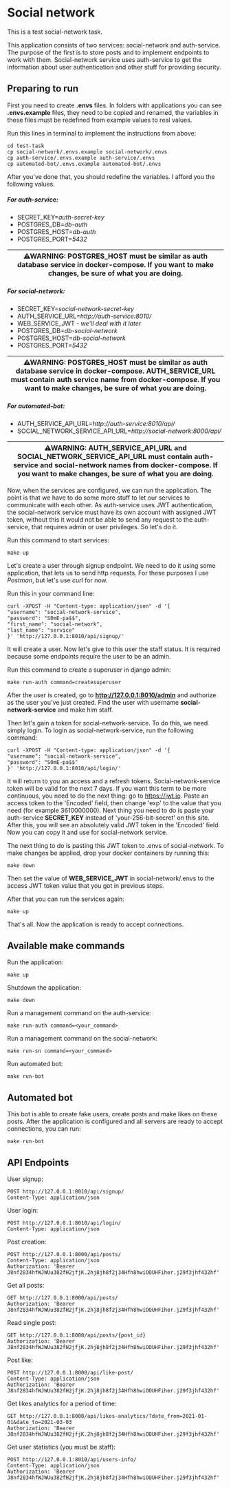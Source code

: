 # Social network

This is a test social-network task.

This application consists of two services: social-network and auth-service.
The purpose of the first is to store posts and to implement endpoints to work
with them. Social-network service uses auth-service to get the information
about user authentication and other stuff for providing security.

## Preparing to run
First you need to create **.envs** files. In folders with applications
you can see **.envs.example** files, they need to be copied and renamed,
the variables in these files must be redefined from example values to 
real values.

Run this lines in terminal to implement the instructions from above:
```shell
cd test-task
cp social-network/.envs.example social-network/.envs
cp auth-service/.envs.example auth-service/.envs
cp automated-bot/.envs.example automated-bot/.envs
```

After you've done that, you should redefine the variables.
I afford you the following values.

##### For auth-service:
- SECRET_KEY=_auth-secret-key_
- POSTGRES_DB=_db-auth_
- POSTGRES_HOST=_db-auth_
- POSTGRES_PORT=_5432_

| ⚠WARNING: POSTGRES_HOST must be similar as auth database service in docker-compose. If you want to make changes, be sure of what you are doing.|
| --- |

##### For social-network:
- SECRET_KEY=_social-network-secret-key_
- AUTH_SERVICE_URL=_http://auth-service:8010/_
- WEB_SERVICE_JWT - _we'll deal with it later_
- POSTGRES_DB=_db-social-network_
- POSTGRES_HOST=_db-social-network_
- POSTGRES_PORT=_5432_

| ⚠WARNING: POSTGRES_HOST must be similar as auth database service in docker-compose. AUTH_SERVICE_URL must contain auth service name from docker-compose. If you want to make changes, be sure of what you are doing.|
| --- |

##### For automated-bot:
- AUTH_SERVICE_API_URL=_http://auth-service:8010/api/_
- SOCIAL_NETWORK_SERVICE_API_URL=_http://social-network:8000/api/_

| ⚠WARNING: AUTH_SERVICE_API_URL and SOCIAL_NETWORK_SERVICE_API_URL must contain auth-service and social-network names from docker-compose. If you want to make changes, be sure of what you are doing.|
| --- |

Now, when the services are configured, we can run the application. The point
is that we have to do some more stuff to let our services to communicate with
each other. As auth-service uses JWT authentication, the social-network service
must have its own account with assigned JWT token, without this it would not
be able to send any request to the auth-service, that requires admin or user
privileges. So let's do it.

Run this command to start services:
```shell
make up
```

Let's create a user through signup endpoint. We need to do it using some
application, that lets us to send http requests. For these purposes I use
*Postman*, but let's use *curl* for now. 

Run this in your command line:
```shell
curl -XPOST -H "Content-type: application/json" -d '{
"username": "social-network-service",
"password": "S0mE-pa$$",
"first_name": "social-network",
"last_name": "service"
}' 'http://127.0.0.1:8010/api/signup/'
```

It will create a user. Now let's give to this user the staff status. It
is required because some endpoints require the user to be an admin.

Run this command to create a superuser in django admin:
```shell
make run-auth command=createsuperuser
```

After the user is created, go to **http://127.0.0.1:8010/admin** and
authorize as the user you've just created. Find the user with username
**social-network-service** and make him staff.

Then let's gain a token for social-network-service. To do this, we need
simply login. To login as social-network-service, run the following command:
```shell
curl -XPOST -H "Content-type: application/json" -d '{
"username": "social-network-service",
"password": "S0mE-pa$$"
}' 'http://127.0.0.1:8010/api/login/'
```
It will return to you an access and a refresh tokens. Social-network-service
token will be valid for the next 7 days. If you want this term to be more
continuous, you need to do the next thing: go to https://jwt.io. Paste
an access token to the 'Encoded' field, then change 'exp' to the value
that you need (for example 3610000000). Next thing you need to do is
paste your auth-service **SECRET_KEY** instead of 'your-256-bit-secret'
on this site. After this, you will see an absolutely valid JWT token in
the 'Encoded' field. Now you can copy it and use for social-network service.

The next thing to do is pasting this JWT token to .envs of social-network.
To make changes be applied, drop your docker containers by running this:
```shell
make down
```
Then set the value of **WEB_SERVICE_JWT** in social-network/.envs to
the access JWT token value that you got in previous steps.

After that you can run the services again:
```shell
make up
```

That's all. Now the application is ready to accept connections.

## Available make commands
Run the application:
```shell
make up
```
Shutdown the application:
```shell
make down
```
Run a management command on the auth-service:
```shell
make run-auth command=<your_command>
```
Run a management command on the social-network:
```shell
make run-sn command=<your_command>
```
Run automated bot:
```shell
make run-bot
```

## Automated bot
This bot is able to create fake users, create posts and make likes on
these posts. After the application is configured and all servers are
ready to accept connections, you can run:
```shell
make run-bot
```

## API Endpoints
User signup:
```http request
POST http://127.0.0.1:8010/api/signup/
Content-Type: application/json
```
User login:
```http request
POST http://127.0.0.1:8010/api/login/
Content-Type: application/json
```
Post creation:
```http request
POST http://127.0.0.1:8000/api/posts/
Content-Type: application/json
Authorization: 'Bearer J8nf2834hfWJWUu382fH2jfjK.2hj8jh8f2j34Hfh8hwiOOUHFiher.j29f3jhf432hf'
```
Get all posts:
```http request
GET http://127.0.0.1:8000/api/posts/
Authorization: 'Bearer J8nf2834hfWJWUu382fH2jfjK.2hj8jh8f2j34Hfh8hwiOOUHFiher.j29f3jhf432hf'
```
Read single post:
```http request
GET http://127.0.0.1:8000/api/posts/{post_id}
Authorization: 'Bearer J8nf2834hfWJWUu382fH2jfjK.2hj8jh8f2j34Hfh8hwiOOUHFiher.j29f3jhf432hf'
```
Post like:
```http request
POST http://127.0.0.1:8000/api/like-post/
Content-Type: application/json
Authorization: 'Bearer J8nf2834hfWJWUu382fH2jfjK.2hj8jh8f2j34Hfh8hwiOOUHFiher.j29f3jhf432hf'
```
Get likes analytics for a period of time:
```http request
GET http://127.0.0.1:8000/api/likes-analytics/?date_from=2021-01-01&date_to=2021-03-03
Authorization: 'Bearer J8nf2834hfWJWUu382fH2jfjK.2hj8jh8f2j34Hfh8hwiOOUHFiher.j29f3jhf432hf'
```
Get user statistics (you must be staff):
```http request
POST http://127.0.0.1:8010/api/users-info/
Content-Type: application/json
Authorization: 'Bearer J8nf2834hfWJWUu382fH2jfjK.2hj8jh8f2j34Hfh8hwiOOUHFiher.j29f3jhf432hf'
```
